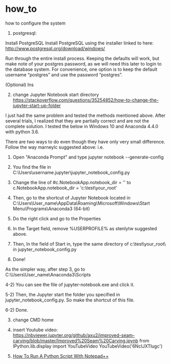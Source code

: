 # how_to
how to configure the system


1. postgresql:

Install PostgreSQL
Install PostgreSQL using the installer linked to here: http://www.postgresql.org/download/windows/

Run through the entire install process. Keeping the defaults will work, but make note of your postgres password, as we will need this later to login to the database system. For convenience, one option is to keep the default username “postgres” and use the password “postgres”.

(Optional) Ins


2. change Jupyter Notebook start directory
https://stackoverflow.com/questions/35254852/how-to-change-the-jupyter-start-up-folder

I just had the same problem and tested the methods mentioned above. After several trials, I realized that they are partially correct and are not the complete solution. I tested the below in Windows 10 and Anaconda 4.4.0 with python 3.6.

There are two ways to do even though they have only very small difference. Follow the way marneylc suggested above: i.e.

1) Open "Anaconda Prompt" and type jupyter notebook --generate-config

2) You find the file in C:\Users\username\.jupyter\jupyter_notebook_config.py

3) Change the line of #c.NotebookApp.notebook_dir = '' to c.NotebookApp.notebook_dir = 'c:\test\your_root\'

4) Then, go to the shortcut of Jupyter Notebook located in C:\Users\User_name\AppData\Roaming\Microsoft\Windows\Start Menu\Programs\Anaconda3 (64-bit)

5) Do the right click and go to the Properties

6) In the Target field, remove %USERPROFILE% as stenlytw suggested above.

7) Then, In the field of Start in, type the same directory of c:\test\your_root\ in jupyter_notebook_config.py

8) Done!

As the simpler way, after step 3, go to C:\Users\User_name\Anaconda3\Scripts

4-2) You can see the file of jupyter-notebook.exe and click it.

5-2) Then, the Jupyter start the folder you specified in jupyter_notebook_config.py. So make the shortcut of this file.

6-2) Done.

3. change CMD home


4. insert Youtube video:
https://nbviewer.jupyter.org/github/axu2/improved-seam-carving/blob/master/Improved%20Seam%20Carving.ipynb
from IPython.lib.display import YouTubeVideo
YouTubeVideo('6NcIJXTlugc')


5. [How To Run A Python Script With Notepad++](https://www.youtube.com/watch?v=WTOVVeAD_-M)
